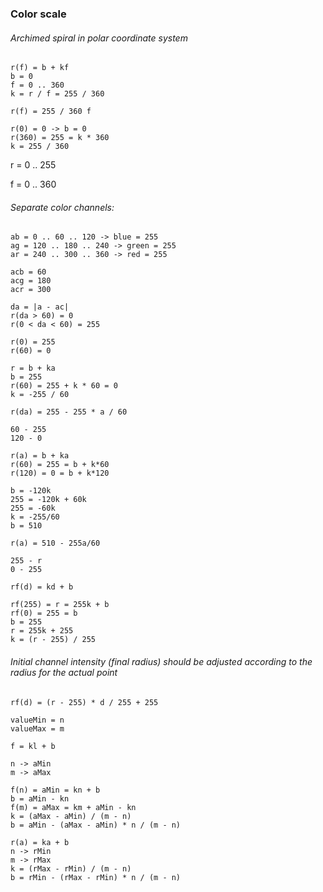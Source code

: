 ### Color scale

###### *Archimed spiral in polar coordinate system*
```
r(f) = b + kf
b = 0
f = 0 .. 360
k = r / f = 255 / 360

r(f) = 255 / 360 f

r(0) = 0 -> b = 0
r(360) = 255 = k * 360
k = 255 / 360
```

r = 0 .. 255

f = 0 .. 360

###### *Separate color channels:*
```
ab = 0 .. 60 .. 120 -> blue = 255
ag = 120 .. 180 .. 240 -> green = 255
ar = 240 .. 300 .. 360 -> red = 255
```

```
acb = 60
acg = 180
acr = 300
```

```
da = |a - ac|
r(da > 60) = 0
r(0 < da < 60) = 255
```

```
r(0) = 255
r(60) = 0

r = b + ka
b = 255
r(60) = 255 + k * 60 = 0
k = -255 / 60

r(da) = 255 - 255 * a / 60
```

```
60 - 255
120 - 0

r(a) = b + ka
r(60) = 255 = b + k*60
r(120) = 0 = b + k*120

b = -120k
255 = -120k + 60k
255 = -60k
k = -255/60
b = 510

r(a) = 510 - 255a/60
```

```
255 - r
0 - 255

rf(d) = kd + b

rf(255) = r = 255k + b
rf(0) = 255 = b
b = 255
r = 255k + 255
k = (r - 255) / 255
```

###### *Initial channel intensity (final radius) should be adjusted according to the radius for the actual point*
`rf(d) = (r - 255) * d / 255 + 255`


```
valueMin = n
valueMax = m

f = kl + b

n -> aMin
m -> aMax

f(n) = aMin = kn + b
b = aMin - kn
f(m) = aMax = km + aMin - kn
k = (aMax - aMin) / (m - n)
b = aMin - (aMax - aMin) * n / (m - n)

r(a) = ka + b
n -> rMin
m -> rMax
k = (rMax - rMin) / (m - n)
b = rMin - (rMax - rMin) * n / (m - n)

```



